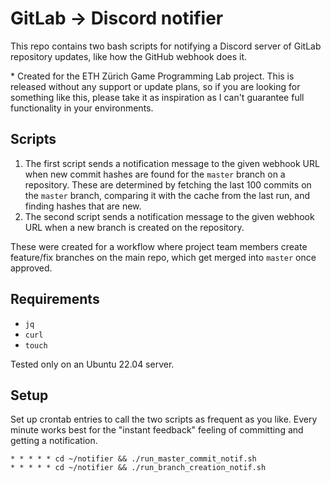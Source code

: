 # GitLab -> Discord notifier

This repo contains two bash scripts for notifying a Discord server of GitLab repository updates, like how the GitHub webhook does it.

\* Created for the ETH Zürich Game Programming Lab project. This is released without any support or update plans, so if you are looking for something like this, please take it as inspiration as I can't guarantee full functionality in your environments.

## Scripts

1. The first script sends a notification message to the given webhook URL when new commit hashes are found for the `master` branch on a repository. These are determined by fetching the last 100 commits on the `master` branch, comparing it with the cache from the last run, and finding hashes that are new.
2. The second script sends a notification message to the given webhook URL when a new branch is created on the repository.

These were created for a workflow where project team members create feature/fix branches on the main repo, which get merged into `master` once approved.

## Requirements

- `jq`
- `curl`
- `touch`

Tested only on an Ubuntu 22.04 server.

## Setup

Set up crontab entries to call the two scripts as frequent as you like. Every minute works best for the "instant feedback" feeling of committing and getting a notification.

```
* * * * * cd ~/notifier && ./run_master_commit_notif.sh
* * * * * cd ~/notifier && ./run_branch_creation_notif.sh
```
